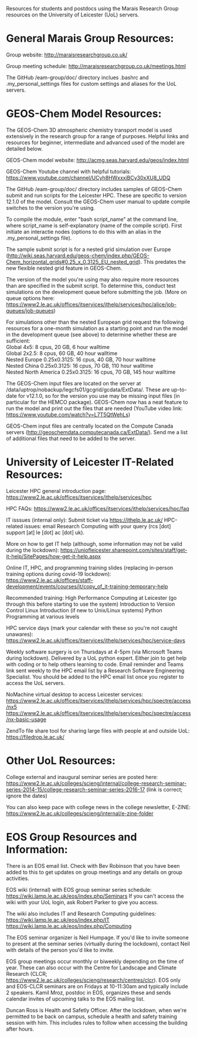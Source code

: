 Resources for students and postdocs using the Marais Research Group resources on the University of Leicester (UoL) servers. 

General Marais Group Resources:
================================
Group website: http://maraisresearchgroup.co.uk/

Group meeting schedule: http://maraisresearchgroup.co.uk/meetings.html

The GitHub /eam-group/doc/ directory inclues .bashrc and .my_personal_settings files for custom settings and aliases for the UoL servers.  

GEOS-Chem Model Resources:
============================
The GEOS-Chem 3D atmospheric chemistry transport model is used extensively in the research group for a range of purposes. Helpful links and resources for beginner, intermediate and advanced used of the model are detailed below.

GEOS-Chem model website: http://acmg.seas.harvard.edu/geos/index.html

GEOS-Chem Youtube channel with helpful tutorials: https://www.youtube.com/channel/UCyh8HWxxxiBCy30xXU8_UDQ

The GitHub /eam-group/doc/ directory includes samples of GEOS-Chem submit and run scripts for the Leicester HPC.
These are specific to version 12.1.0 of the model. Consult the GEOS-Chem user manual to update compile switches to the
version you're using. 

To compile the module, enter "bash script_name" at the command line, where script_name is self-explanatory (name of the compile script). First initiate an interactie nodes (options to do this with an alias in the .my_personal_settings file). 

The sample submit script is for a nested grid simulation over Europe 
(http://wiki.seas.harvard.edu/geos-chem/index.php/GEOS-Chem_horizontal_grids#0.25_x_0.3125_EU_nested_grid). 
This predates the new flexible nested grid feature in GEOS-Chem.

The version of the model you're using may also require more resources than are specified in the submit
script. To determine this, conduct test simulations on the development queue before submitting the job.
(More on queue options here: https://www2.le.ac.uk/offices/itservices/ithelp/services/hpc/alice/job-queues/job-queues) 

For simulations other than the nested European grid request the following resources for a one-month simulation as a starting point and run the model in the development queue (see above) to determine whether these are sufficient:<br/>
Global 4x5: 8 cpus, 20 GB, 6 hour walltime<br/>
Global 2x2.5: 8 cpus, 60 GB, 40 hour walltime<br/>
Nested Europe 0.25x0.3125: 16 cpus, 40 GB, 70 hour walltime<br/>
Nested China 0.25x0.3125: 16 cpus, 70 GB, 110 hour walltime<br/>
Nested North America 0.25x0.3125: 16 cpus, 70 GB, 145 hour walltime<br/>

The GEOS-Chem input files are located on the server at /data/uptrop/nobackup/legcfs01/gcgrid/gcdata/ExtData/. These are up-to-date for v12.1.0, so for the version you use may be missing input files (in particular for the HEMCO package). GEOS-Chem now has a neat feature to run the model and print out the files that are needed (YouTube video link: https://www.youtube.com/watch?v=L7T5QtWehLs)

GEOS-Chem input files are centrally located on the Compute Canada servers (http://geoschemdata.computecanada.ca/ExtData/). Send me a list of additional files that need to be added to the server.

University of Leicester IT-Related Resources:
==============================================
Leicester HPC general introduction page: https://www2.le.ac.uk/offices/itservices/ithelp/services/hpc

HPC FAQs: https://www2.le.ac.uk/offices/itservices/ithelp/services/hpc/faq

IT isssues (internal only): Submit ticket via https://ithelp.le.ac.uk/
HPC-related issues: email Research Computing with your query (rcs [dot] support [at] le [dot] ac [dot] uk).

More on how to get IT help (although, some information may not be valid during the lockdown):
https://uniofleicester.sharepoint.com/sites/staff/get-it-help/SitePages/how-get-it-help.aspx

Online IT, HPC, and programming training slides (replacing in-person training options during covid-19 lockdown):
https://www2.le.ac.uk/offices/staff-development/events/courses/it/copy_of_it-training-temporary-help

Recommended training: 
    High Performance Computing at Leicester (go through this before starting to use the system)
    Introduction to Version Control
    Linux Introduction (if new to Unix/Linux systems)
    Python Programming at various levels

HPC service days (mark your calendar with these so you're not caught unawares): https://www2.le.ac.uk/offices/itservices/ithelp/services/hpc/service-days

Weekly software surgery is on Thursdays at 4-5pm (via Microsoft Teams during lockdown). Delivered by a UoL python expert. 
Either join to get help with coding or to help others learning to code. Email reminder and Teams link sent weekly to the HPC email list by a Research Software Engineering Specialist. You should be added to the HPC email list once you register to access the UoL servers.

NoMachine virtual desktop to access Leicester services:
https://www2.le.ac.uk/offices/itservices/ithelp/services/hpc/spectre/access/nx5
https://www2.le.ac.uk/offices/itservices/ithelp/services/hpc/spectre/access/nx-basic-usage

ZendTo file share tool for sharing large files with people at and outside UoL: https://filedrop.le.ac.uk/

Other UoL Resources:
=====================
College external and inaugural seminar series are posted here: 
https://www2.le.ac.uk/colleges/scieng/internal/college-research-seminar-series-2014-15/college-research-seminar-series-2016-17 (link is correct; ignore the dates)

You can also keep pace with college news in the college newsletter, E-ZINE: 
https://www2.le.ac.uk/colleges/scieng/internal/e-zine-folder

EOS Group Resources and Information:
======================================
There is an EOS email list. Check with Bev Robinson that you have been added to this to get updates on group meetings and
any details on group activities.

EOS wiki (internal) with EOS group seminar series schedule: https://wiki.lamp.le.ac.uk/eos/index.php/Seminars
If you can't access the wiki with your UoL login, ask Robert Parker to give you access.

The wiki also includes IT and Research Computing guidelines: 
https://wiki.lamp.le.ac.uk/eos/index.php/IT
https://wiki.lamp.le.ac.uk/eos/index.php/Computing

The EOS seminar organizer is Neil Humpage. If you'd like to invite someone to present at the seminar series (virtually
during the lockdown), contact Neil with details of the person you'd like to invite.

EOS group meetings occur monthly or biweekly depending on the time of year. These can also occur with the Centre 
for Landscape and Climate Research (CLCR; https://www2.le.ac.uk/colleges/scieng/research/centres/clcr). EOS only and 
EOS-CLCR seminars are on Fridays at 10-11:30am and typically include 2 speakers. Kamil Mroz, postdoc in EOS, organizes 
these and sends calendar invites of upcoming talks to the EOS mailing list. 

Duncan Ross is Health and Safetly Officer. After the lockdown, when we're permitted to be back on campus, schedule a 
health and safety training session with him. This includes rules to follow when accessing the building after hours. 
